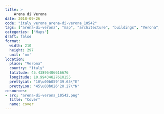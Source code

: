 ```yaml
---
title: > 
    Arena di Verona
date: 2018-09-26
code: "italy_verona_arena-di-verona_10542"
tags: ["arena-di-verona", "map", "architecture", "buildings", "Verona", "Italy"]
categories: ["Maps"]
draft: false
format:
  width: 210
  height: 297
  unit: 'mm'
location:
  place: "Verona"
  country: "Italy"
  latitude: 45.43896406616676
  longitude: 10.99434827610155
  prettyLat: "10\u00b059'39.65\"E"
  prettyLon: "45\u00b026'20.27\"N"
resources:
- src: "arena-di-verona_10542.png"
  title: "Cover"
  name: cover
---
```

